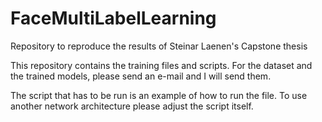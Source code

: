 # FaceMultiLabelLearning
Repository to reproduce the results of Steinar Laenen's Capstone thesis

This repository contains the training files and scripts. For the dataset and the trained models, please send an e-mail and I will send them.


The script that has to be run is an example of how to run the file. To use another network architecture please adjust the script itself.
